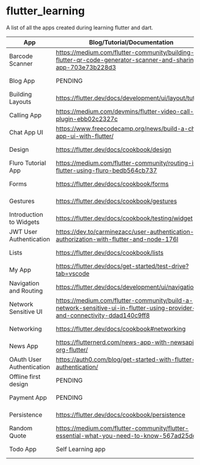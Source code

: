 # flutter_learning

A list of all the apps created during learning flutter and dart.

| App  | Blog/Tutorial/Documentation | App Folder | Status |
| ------------- | ------------- | ------------- | ------------- |
| Barcode Scanner  | <https://medium.com/flutter-community/building-flutter-qr-code-generator-scanner-and-sharing-app-703e73b228d3>  | <https://github.com/vaughan189/flutter-learning/tree/master/barcode_scanner> | DONE |
| Blog App | PENDING  | <https://github.com/vaughan189/flutter-learning/tree/master/blog_app> | PENDING |
| Building Layouts  | <https://flutter.dev/docs/development/ui/layout/tutorial>  | <https://github.com/vaughan189/flutter-learning/tree/master/building_layouts> | DONE |
| Calling App  | <https://medium.com/devmins/flutter-video-call-plugin-ebb02c2327c>  | <https://github.com/vaughan189/flutter-learning/tree/master/calling_app> | PENDING |
| Chat App UI  | <https://www.freecodecamp.org/news/build-a-chat-app-ui-with-flutter/>  | <https://github.com/vaughan189/flutter-learning/tree/master/chat_app_ui> | DONE |
| Design  | <https://flutter.dev/docs/cookbook/design>  | <https://github.com/vaughan189/flutter-learning/tree/master/design> | DONE |
| Fluro Tutorial App  | <https://medium.com/flutter-community/routing-in-flutter-using-fluro-bedb564cb737>  | <https://github.com/vaughan189/flutter-learning/tree/master/fluro_tutorial> | DONE |
| Forms  | <https://flutter.dev/docs/cookbook/forms>  | <https://github.com/vaughan189/flutter-learning/tree/master/forms> | DONE |
| Gestures  | <https://flutter.dev/docs/cookbook/gestures>  | <https://github.com/vaughan189/flutter-learning/tree/master/gestures> | DONE |
| Introduction to Widgets  | <https://flutter.dev/docs/cookbook/testing/widget>  | <https://github.com/vaughan189/flutter-learning/tree/master/introduction_to_widgets> | DONE |
| JWT User Authentication | <https://dev.to/carminezacc/user-authentication-jwt-authorization-with-flutter-and-node-176l>  | <https://github.com/vaughan189/flutter-learning/tree/master/jwt_user_authentication> | DONE |
| Lists  | <https://flutter.dev/docs/cookbook/lists>  | <https://github.com/vaughan189/flutter-learning/tree/master/lists> | DONE |
| My App  | <https://flutter.dev/docs/get-started/test-drive?tab=vscode>  | <https://github.com/vaughan189/flutter-learning/tree/master/my_app> | DONE |
| Navigation and Routing  | <https://flutter.dev/docs/development/ui/navigation>  | <https://github.com/vaughan189/flutter-learning/tree/master/navigation_and_routing> | DONE |
| Network Sensitive UI  | <https://medium.com/flutter-community/build-a-network-sensitive-ui-in-flutter-using-provider-and-connectivity-ddad140c9ff8>  | <https://github.com/vaughan189/flutter-learning/tree/master/network_sensitive_ui> | DONE |
| Networking  | <https://flutter.dev/docs/cookbook#networking>  | <https://github.com/vaughan189/flutter-learning/tree/master/networking> | DONE |
| News App  |  <https://flutternerd.com/news-app-with-newsapi-org-flutter/> | <https://github.com/vaughan189/flutter-learning/tree/master/news_app> | DONE |
| OAuth User Authentication | <https://auth0.com/blog/get-started-with-flutter-authentication/>  | <https://github.com/vaughan189/flutter-learning/tree/master/oauth_user_authentication> | PENDING |
| Offline first design | PENDING  | <https://github.com/vaughan189/flutter-learning/tree/master/offline_first_design> | PENDING |
| Payment App | PENDING  | <https://github.com/vaughan189/flutter-learning/tree/master/payment_app> | PENDING |
| Persistence |  <https://flutter.dev/docs/cookbook/persistence> | <https://github.com/vaughan189/flutter-learning/tree/master/persistence> | DONE |
| Random Quote | <https://medium.com/flutter-community/flutter-essential-what-you-need-to-know-567ad25dcd8f> | <https://github.com/vaughan189/flutter-learning/tree/master/random_quote> | DONE |
| Todo App | Self Learning app  | <https://github.com/vaughan189/flutter-learning/tree/master/todo_app> | DONE |
